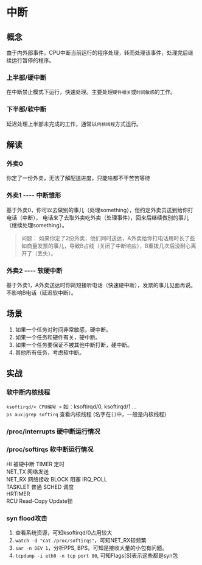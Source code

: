 # 中断

## 概念

由于内外部事件，CPU中断当前运行的程序处理，转而处理该事件，处理完后继续运行暂停的程序。

### 上半部/硬中断

在中断禁止模式下运行，快速处理。主要处理`硬件相关`或`时间敏感`的工作。

### 下半部/软中断

延迟处理上半部未完成的工作，通常以`内核线程`方式运行。

## 解读

### 外卖0

你定了一份外卖，无法了解配送进度，只能啥都不干苦苦等待  

### 外卖1 ---- 中断雏形

基于外卖0，你可以去做别的事儿（处理something），但约定外卖员送到给你打电话（中断）， 电话来了去取外卖吃外卖（处理事件），回来后继续做别的事儿（继续处理something）。

> 问题： 如果你定了2份外卖，他们同时送达，A外卖给你打电话用时长了些如商量发票的事儿，导致B占线（关闭了中断响应），B重拨几次后没耐心离开了（丢失）。

### 外卖2 ---- 软硬中断

基于外卖1，A外卖送达时你简短接听电话（快速硬中断），发票的事儿见面再说。不影响B电话（延迟软中断）。

## 场景

1. 如果一个任务对时间非常敏感，硬中断。
2. 如果一个任务和硬件有关，硬中断。
3. 如果一个任务要保证不被其他中断打断，硬中断。
4. 其他所有任务，考虑软中断。

## 实战

### 软中断内核线程

`ksoftirqd/< CPU编号 >` 如：ksoftirqd/0, ksoftirqd/1 ...  
`ps aux|grep softirq` 查看内核线程 (名字在`[]`中，一般是内核线程)

### /proc/interrupts 硬中断运行情况

### /proc/softirqs 软中断运行情况

HI  被硬中断
TIMER  定时  
NET_TX  网络发送  
NET_RX  网络接收
BLOCK  阻塞
IRQ_POLL  
TASKLET  普通
SCHED  调度  
HRTIMER  
RCU  Read-Copy Update锁

### syn flood攻击

1. 查看系统资源，可知ksoftirqd/0占用较大
2. `watch -d "cat /proc/softirqs"`，可知NET_RX较频繁
3. `sar -n DEV 1`，分析PPS, BPS，可知是接收大量的小包有问题。
4. `tcpdump -i eth0 -n tcp port 80`, 可知Flags[S]表示这些都是syn包
